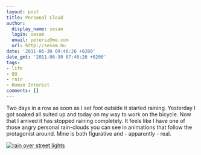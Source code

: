 ```yaml
---
layout: post
title: Personal Cloud
author:
  display_name: sesam
  login: sesam
  email: petersz@me.com
  url: http://sesam.hu
date: '2011-06-30 09:46:26 +0200'
date_gmt: '2011-06-30 07:46:26 +0200'
tags:
- life
- QQ
- rain
- Human Interest
comments: []
---
```


Two days in a row as soon as I set foot outside it started raining. Yesterday I got soaked all suited up and today on my way to work on the bicycle. Now that I arrived it has stopped raining completely. It feels like I have one of those angry personal rain-clouds you can see in animations that follow the protagonist around. Mine is both figurative and - apparently - real.

[![rain over street lights](http://farm1.static.flickr.com/207/500251940_25a3235835_z.jpg)](http://www.flickr.com/photos/silent-shot/500251940 "rain over street lights by silent shot, on Flickr")
